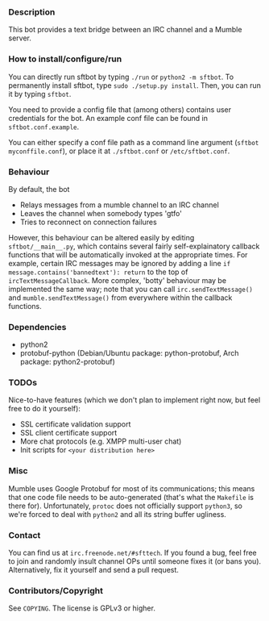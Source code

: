 ### Description

This bot provides a text bridge between an IRC channel and a Mumble server.

### How to install/configure/run

You can directly run sftbot by typing `./run` or `python2 -m sftbot`.
To permanently install sftbot, type `sudo ./setup.py install`. Then, you can run it by typing `sftbot`.

You need to provide a config file that (among others) contains user credentials for the bot. An example conf file can be found in `sftbot.conf.example`.

You can either specify a conf file path as a command line argument (`sftbot myconffile.conf`), or place it at `./sftbot.conf` or `/etc/sftbot.conf`.

### Behaviour

By default, the bot

- Relays messages from a mumble channel to an IRC channel
- Leaves the channel when somebody types 'gtfo'
- Tries to reconnect on connection failures

However, this behaviour can be altered easily by editing `sftbot/__main__.py`, which contains several fairly self-explainatory callback functions that will be automatically invoked at the appropriate times.
For example, certain IRC messages may be ignored by adding a line `if message.contains('bannedtext'): return` to the top of `ircTextMessageCallback`.
More complex, 'botty' behaviour may be implemented the same way; note that you can call `irc.sendTextMessage()` and `mumble.sendTextMessage()` from everywhere within the callback functions.

### Dependencies

- python2
- protobuf-python (Debian/Ubuntu package: python-protobuf, Arch package: python2-protobuf)

### TODOs

Nice-to-have features (which we don't plan to implement right now, but feel free to do it yourself):

- SSL certificate validation support
- SSL client certificate support
- More chat protocols (e.g. XMPP multi-user chat)
- Init scripts for `<your distribution here>`

### Misc

Mumble uses Google Protobuf for most of its communications; this means that one code file needs to be auto-generated (that's what the `Makefile` is there for). Unfortunately, `protoc` does not officially support `python3`, so we're forced to deal with `python2` and all its string buffer ugliness.

### Contact

You can find us at `irc.freenode.net/#sfttech`. If you found a bug, feel free to join and randomly insult channel OPs until someone fixes it (or bans you).
Alternatively, fix it yourself and send a pull request.

### Contributors/Copyright

See `COPYING`. The license is GPLv3 or higher.
